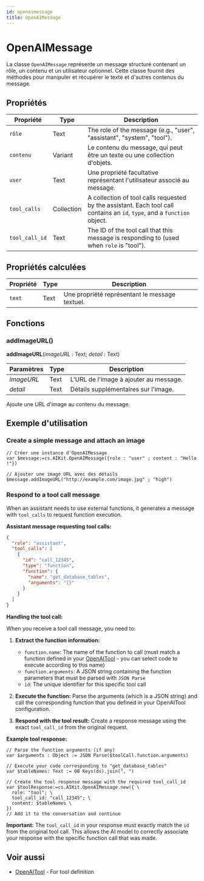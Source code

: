 ```yaml
---
id: openaimessage
title: OpenAIMessage
---
```


# OpenAIMessage

La classe `OpenAIMessage` représente un message structuré contenant un rôle, un contenu et un utilisateur optionnel. Cette classe fournit des méthodes pour manipuler et récupérer le texte et d'autres contenus du message.

## Propriétés

| Propriété      | Type       | Description                                                                                                                                              |
| -------------- | ---------- | -------------------------------------------------------------------------------------------------------------------------------------------------------- |
| `rôle`         | Text       | The role of the message (e.g., "user", "assistant", "system", "tool").                |
| `contenu`      | Variant    | Le contenu du message, qui peut être un texte ou une collection d'objets.                                                                |
| `user`         | Text       | Une propriété facultative représentant l'utilisateur associé au message.                                                                 |
| `tool_calls`   | Collection | A collection of tool calls requested by the assistant. Each tool call contains an `id`, `type`, and a `function` object. |
| `tool_call_id` | Text       | The ID of the tool call that this message is responding to (used when `role` is "tool").                              |

## Propriétés calculées

| Propriété | Type | Description                                                    |
| --------- | ---- | -------------------------------------------------------------- |
| `text`    | Text | Une propriété représentant le message textuel. |

## Fonctions

### addImageURL()

**addImageURL**(*imageURL* : Text; *detail* : Text)

| Paramètres | Type | Description                                            |
| ---------- | ---- | ------------------------------------------------------ |
| *imageURL* | Text | L'URL de l'image à ajouter au message. |
| *detail*   | Text | Détails supplémentaires sur l'image.   |

Ajoute une URL d'image au contenu du message.

## Exemple d'utilisation

### Create a simple message and attach an image

```4d
// Créer une instance d'OpenAIMessage
var $message:=cs.AIKit.OpenAIMessage({role : "user" ; content : "Hello !"})

// Ajouter une image URL avec des détails
$message.addImageURL("http://example.com/image.jpg" ; "high")
```

### Respond to a tool call message

When an assistant needs to use external functions, it generates a message with `tool_calls` to request function execution.

**Assistant message requesting tool calls:**

```json
{
  "role": "assistant",
  "tool_calls": [
    {
      "id": "call_12345",
      "type": "function",
      "function": {
        "name": "get_database_tables",
        "arguments": "{}"
      }
    }
  ]
}
```

**Handling the tool call:**

When you receive a tool call message, you need to:

1. **Extract the function information:**
   - `function.name`: The name of the function to call (must match a function defined in your [OpenAITool](OpenAITool.md) - you can select code to execute according to this name)
   - `function.arguments`: A JSON string containing the function parameters that must be parsed with `JSON Parse`
   - `id`: The unique identifier for this specific tool call

2. **Execute the function:**
   Parse the arguments (which is a JSON string) and call the corresponding function that you defined in your OpenAITool configuration.

3. **Respond with the tool result:**
   Create a response message using the exact `tool_call_id` from the original request.

**Example tool response:**

```4d
// Parse the function arguments (if any)
var $arguments : Object := JSON Parse($toolCall.function.arguments)

// Execute your code corresponding to "get_database_tables" 
var $tableNames: Text := OB Keys(ds).join(", ")

// Create the tool response message with the required tool_call_id
var $toolResponse:=cs.AIKit.OpenAIMessage.new({ \
  role: "tool"; \
  tool_call_id: "call_12345"; \
  content: $tableNames \
})
// Add it to the conversation and continue
```

**Important:** The `tool_call_id` in your response must exactly match the `id` from the original tool call. This allows the AI model to correctly associate your response with the specific function call that was made.

## Voir aussi

- [OpenAITool](OpenAITool.md) - For tool definition
